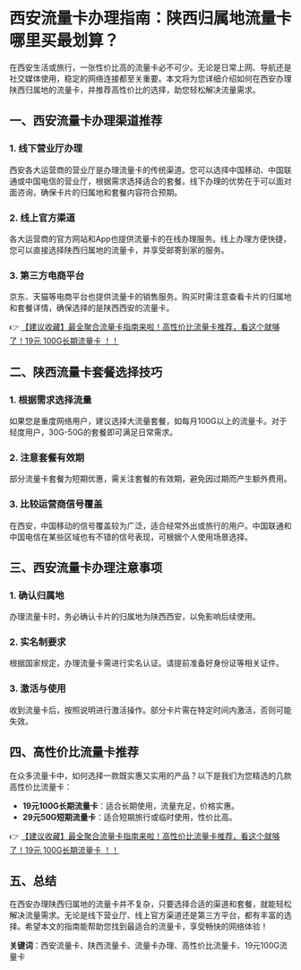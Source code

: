 # 西安流量卡办理指南：陕西归属地流量卡哪里买最划算？

在西安生活或旅行，一张性价比高的流量卡必不可少。无论是日常上网、导航还是社交媒体使用，稳定的网络连接都至关重要。本文将为您详细介绍如何在西安办理陕西归属地的流量卡，并推荐高性价比的选择，助您轻松解决流量需求。

## 一、西安流量卡办理渠道推荐

### 1. 线下营业厅办理
西安各大运营商的营业厅是办理流量卡的传统渠道。您可以选择中国移动、中国联通或中国电信的营业厅，根据需求选择适合的套餐。线下办理的优势在于可以面对面咨询，确保卡片的归属地和套餐内容符合预期。

### 2. 线上官方渠道
各大运营商的官方网站和App也提供流量卡的在线办理服务。线上办理方便快捷，您可以直接选择陕西归属地的流量卡，并享受邮寄到家的服务。

### 3. 第三方电商平台
京东、天猫等电商平台也提供流量卡的销售服务。购买时需注意查看卡片的归属地和套餐详情，确保选择的是陕西西安的流量卡。

👉 [【建议收藏】最全聚合流量卡指南来啦！高性价比流量卡推荐，看这个就够了！19元 100G长期流量卡 ！！](https://bit.ly/Liuliangka)

## 二、陕西流量卡套餐选择技巧

### 1. 根据需求选择流量
如果您是重度网络用户，建议选择大流量套餐，如每月100G以上的流量卡。对于轻度用户，30G-50G的套餐即可满足日常需求。

### 2. 注意套餐有效期
部分流量卡套餐为短期优惠，需关注套餐的有效期，避免因过期而产生额外费用。

### 3. 比较运营商信号覆盖
在西安，中国移动的信号覆盖较为广泛，适合经常外出或旅行的用户。中国联通和中国电信在某些区域也有不错的信号表现，可根据个人使用场景选择。

## 三、西安流量卡办理注意事项

### 1. 确认归属地
办理流量卡时，务必确认卡片的归属地为陕西西安，以免影响后续使用。

### 2. 实名制要求
根据国家规定，办理流量卡需进行实名认证。请提前准备好身份证等相关证件。

### 3. 激活与使用
收到流量卡后，按照说明进行激活操作。部分卡片需在特定时间内激活，否则可能失效。

## 四、高性价比流量卡推荐

在众多流量卡中，如何选择一款既实惠又实用的产品？以下是我们为您精选的几款高性价比流量卡：

- **19元100G长期流量卡**：适合长期使用，流量充足，价格实惠。
- **29元50G短期流量卡**：适合短期旅行或临时使用，性价比高。

👉 [【建议收藏】最全聚合流量卡指南来啦！高性价比流量卡推荐，看这个就够了！19元 100G长期流量卡 ！！](https://bit.ly/Liuliangka)

## 五、总结

在西安办理陕西归属地的流量卡并不复杂，只要选择合适的渠道和套餐，就能轻松解决流量需求。无论是线下营业厅、线上官方渠道还是第三方平台，都有丰富的选择。希望本文的指南能帮助您找到最适合的流量卡，享受畅快的网络体验！

**关键词**：西安流量卡、陕西流量卡、流量卡办理、高性价比流量卡、19元100G流量卡